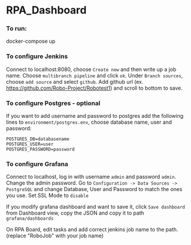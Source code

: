 # RPA_Dashboard

### To run:
docker-compose up

### To configure Jenkins
Connect to localhost:8080, choose `Create new` and then write up a job name. Choose `multibranch pipeline` and click `ok`. Under `Branch sources`, choose `add source` and select `github`. Add github url (ex. https://github.com/Robo-Project/Robotest1) and scroll to bottom to save.

### To configure Postgres - optional
If you want to add username and password to postgres add the following lines to `environment/postgres.env`, choose database name, user and password:
```
POSTGRES_DB=databasename
POSTGRES_USER=user
POSTGRES_PASSWORD=password
```

### To configure Grafana
Connect to localhost, log in with username `admin` and password `admin`. Change the admin password.
Go to `Configuration -> Data Sources -> PostgreSQL` and change Database, User and Password to match the ones you use. Set SSL Mode to `disable`

If you modify grafana dashboard and want to save it, click `Save dashboard` from Dashboard view, copy the JSON and copy it to path `grafana/dashboards`

On RPA Board, edit tasks and add correct jenkins job name to the path. (replace "RoboJob" with your job name)
